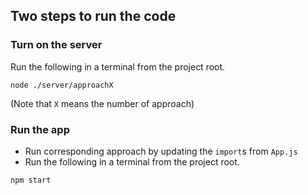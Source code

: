 ## Two steps to run the code
### Turn on the server
Run the following in a terminal from the project root.
```
node ./server/approachX
```
(Note that `X` means the number of approach)
### Run the app
- Run corresponding approach by updating the `import`s from `App.js`
- Run the following in a terminal from the project root.
```
npm start
```
